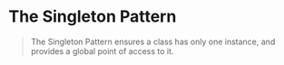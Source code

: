 # The Singleton Pattern

> The Singleton Pattern ensures a class has only one
> instance, and provides a global point of access to it.